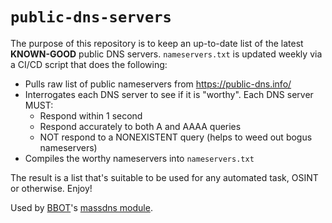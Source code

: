 # `public-dns-servers`

The purpose of this repository is to keep an up-to-date list of the latest **KNOWN-GOOD** public DNS servers. 
`nameservers.txt` is updated weekly via a CI/CD script that does the following:

- Pulls raw list of public nameservers from https://public-dns.info/
- Interrogates each DNS server to see if it is "worthy". Each DNS server MUST:
    - Respond within 1 second
    - Respond accurately to both A and AAAA queries
    - NOT respond to a NONEXISTENT query (helps to weed out bogus nameservers)
- Compiles the worthy nameservers into `nameservers.txt`

The result is a list that's suitable to be used for any automated task, OSINT or otherwise. Enjoy!

Used by [BBOT](https://github.com/blacklanternsecurity/bbot)'s [massdns module](https://github.com/blacklanternsecurity/bbot/blob/stable/bbot/modules/massdns.py).
